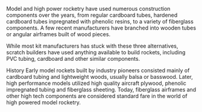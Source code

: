 Model and high power rocketry have used numerous construction components over the years, from regular cardboard tubes, hardened cardboard tubes inpregnated with phenolic resins, to a variety of fiberglass components. A few recent manufacturers have branched into wooden tubes or angular airframes built of wood pieces.

While most kit manufacturers has stuck with these three alternatives, scratch builders have used anything available to build rockets, including PVC tubing, cardboard and other similar components.

History Early model rockets built by industry pioneers consisted mainly of cardboard tubing and lightweight woods, usually balsa or basswood. Later, high performance models utilized high quality aircraft plywood, phenolic impregnated tubing and fiberglass sheeting. Today, fiberglass airframes and other high tech components are considered standard fare in the world of high powered model rocketry.

